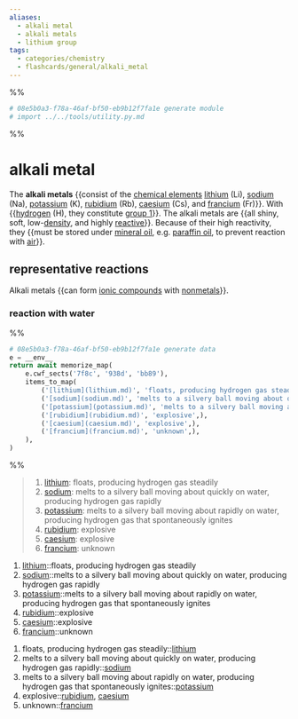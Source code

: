 ```yaml
---
aliases:
  - alkali metal
  - alkali metals
  - lithium group
tags:
  - categories/chemistry
  - flashcards/general/alkali_metal
---
```


%%
```Python
# 08e5b0a3-f78a-46af-bf50-eb9b12f7fa1e generate module
# import ../../tools/utility.py.md
```
%%

# alkali metal

The __alkali metals__ {{consist of the [chemical elements](chemical%20element.md) [lithium](lithium.md) (Li), [sodium](sodium.md) (Na), [potassium](potassium.md) (K), [rubidium](rubidium.md) (Rb), [caesium](caesium.md) (Cs), and [francium](francium.md) (Fr)}}. With {{[hydrogen](hydrogen.md) (H), they constitute [group 1](group%20(periodic%20table).md#^group-1)}}. The alkali metals are {{all shiny, soft, low-[density](density.md), and highly [reactive](reactivity%20(chemistry).md)}}. Because of their high reactivity, they {{must be stored under [mineral oil](mineral%20oil.md), e.g. [paraffin oil](paraffin%20oil.md), to prevent reaction with [air](air.md)}}. <!--SR:!2023-08-27,101,270!2024-01-27,235,330!2023-10-30,84,230!2024-01-22,188,250-->

## representative reactions

Alkali metals {{can form [ionic compounds](ionic%20compound.md) with [nonmetals](nonmetal.md)}}. <!--SR:!2024-01-12,178,250-->

### reaction with water

%%
```Python
# 08e5b0a3-f78a-46af-bf50-eb9b12f7fa1e generate data
e = __env__
return await memorize_map(
	e.cwf_sects('7f8c', '938d', 'bb89'),
	items_to_map(
		('[lithium](lithium.md)', 'floats, producing hydrogen gas steadily',),
		('[sodium](sodium.md)', 'melts to a silvery ball moving about quickly on water, producing hydrogen gas rapidly',),
		('[potassium](potassium.md)', 'melts to a silvery ball moving about rapidly on water, producing hydrogen gas that spontaneously ignites',),
		('[rubidium](rubidium.md)', 'explosive',),
		('[caesium](caesium.md)', 'explosive',),
		('[francium](francium.md)', 'unknown',),
	),
)
```
%%

<!--08e5b0a3-f78a-46af-bf50-eb9b12f7fa1e generate section="7f8c"--><!-- The following content is generated at 2023-03-31T11:11:36.664051+08:00. Any edits will be overridden! -->

> 1. [lithium](lithium.md): floats, producing hydrogen gas steadily
> 2. [sodium](sodium.md): melts to a silvery ball moving about quickly on water, producing hydrogen gas rapidly
> 3. [potassium](potassium.md): melts to a silvery ball moving about rapidly on water, producing hydrogen gas that spontaneously ignites
> 4. [rubidium](rubidium.md): explosive
> 5. [caesium](caesium.md): explosive
> 6. [francium](francium.md): unknown

<!--/08e5b0a3-f78a-46af-bf50-eb9b12f7fa1e-->

<!--08e5b0a3-f78a-46af-bf50-eb9b12f7fa1e generate section="938d"--><!-- The following content is generated at 2023-03-31T11:11:36.676019+08:00. Any edits will be overridden! -->

1. [lithium](lithium.md)::floats, producing hydrogen gas steadily <!--SR:!2023-10-30,141,250-->
2. [sodium](sodium.md)::melts to a silvery ball moving about quickly on water, producing hydrogen gas rapidly <!--SR:!2024-01-13,179,250-->
3. [potassium](potassium.md)::melts to a silvery ball moving about rapidly on water, producing hydrogen gas that spontaneously ignites <!--SR:!2023-09-12,112,270-->
4. [rubidium](rubidium.md)::explosive <!--SR:!2023-12-30,207,310-->
5. [caesium](caesium.md)::explosive <!--SR:!2023-12-15,197,310-->
6. [francium](francium.md)::unknown <!--SR:!2024-03-02,264,330-->

<!--/08e5b0a3-f78a-46af-bf50-eb9b12f7fa1e-->

<!--08e5b0a3-f78a-46af-bf50-eb9b12f7fa1e generate section="bb89"--><!-- The following content is generated at 2023-03-31T11:11:36.650089+08:00. Any edits will be overridden! -->

1. floats, producing hydrogen gas steadily::[lithium](lithium.md) <!--SR:!2024-01-29,232,310-->
2. melts to a silvery ball moving about quickly on water, producing hydrogen gas rapidly::[sodium](sodium.md) <!--SR:!2023-08-26,101,270-->
3. melts to a silvery ball moving about rapidly on water, producing hydrogen gas that spontaneously ignites::[potassium](potassium.md) <!--SR:!2024-07-04,335,290-->
4. explosive::[rubidium](rubidium.md), [caesium](caesium.md) <!--SR:!2023-09-13,22,190-->
5. unknown::[francium](francium.md) <!--SR:!2024-02-06,244,330-->

<!--/08e5b0a3-f78a-46af-bf50-eb9b12f7fa1e-->
